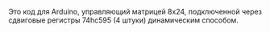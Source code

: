 
Это код для Arduino, управляющий матрицей 8x24, 
подключенной через сдвиговые регистры 74hc595 (4 штуки) динамическим способом.
